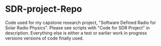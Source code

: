 # SDR-project-Repo

Code used for my capstone research project, "Software Defined Radio for Solar Radio Physics". Please see scripts with "Code for SDR Project" in description. Everything else is either a test or earlier work in progress versions versions of code finally used. 
